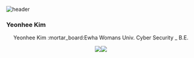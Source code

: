 ![header](https://capsule-render.vercel.app/api?type=slice&color=auto&height=150&section=header&text=CYBERGANGSTER&fontSize=45)
### Yeonhee Kim

<div align="center">
Yeonhee Kim
:mortar_board:Ewha Womans Univ. Cyber Security _ B.E.

<a href="https://www.instagram.com/fromkyh/?hl=ko"><img src="https://img.shields.io/badge/Instagram-E4405F?style=flat-square&logo=Instagram&logoColor=white"/></a><a href="https://www.facebook.com/karen970901"><img src="https://img.shields.io/badge/Facebook-1877F2?style=flat-square&logo=Facebook&logoColor=white"/></a>
</div>

